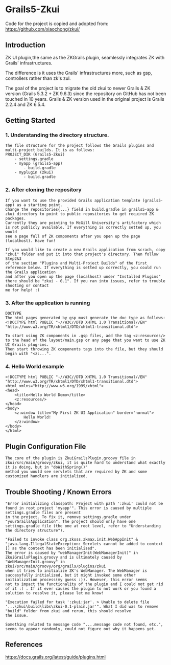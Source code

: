 # Grails5-Zkui

Code for the project is copied and adopted from: https://github.com/xiaochong/zkui/

## Introduction

ZK UI plugin,the same as the ZKGrails plugin, seamlessly integrates ZK with Grails' infrastructures. 

The difference is it uses the Grails' infrastructures more, such as gsp, controllers rather than zk's zul.

The goal of the project is to migrate the old zkui to newer Grails & ZK version (Grails 5.3.2 + ZK 9.6.3) since the repository on GitHub has not been touched in 10 years. Grails & ZK version used in the original
project is Grails 2.2.4 and ZK 6.5.4.

## Getting Started
### 1. Understanding the directory structure.
    The file structure for the project follows the Grails plugins and multi-project builds. It is as follows:
    PROJECT_DIR (Grails5-Zkui)
        - settings.gradle
        - myapp (grails5-app)
            - build.gradle
        - myplugin (zkui)
            - build.gradle
### 2. After cloning the repository
    If you want to use the provided Grails application template (grails5-app) as a starting point. 
    Change the repositories{...} field in build.gradle in grails5-app & zkui directory to point to public repositories to get required ZK packages.
    Currently they are pointing to McGill University's artifactory which is not publicly available. If everything is correctly setted up, you would
    see a page full of ZK components after you open up the page (localhost). Have fun!

    If you would like to create a new Grails application from scrach, copy "zkui" folder and put it into that project's directory. Then follow Step2&3 
    of the section "Plugins and Multi-Project Builds" of the first reference below. If everything is setted up correctly, you could run the Grails application
    and after you open up the page (localhost) under "Installed Plugins" there should be "zkui - 0.1". If you ran into issues, refer to trouble shooting or contact
    me for help! :)
### 3. After the application is running
    DOCTYPE
    The html pages generated by gsp must generate the doc type as follows:
    <!DOCTYPE html PUBLIC "-//W3C//DTD XHTML 1.0 Transitional//EN"
    "http://www.w3.org/TR/xhtml1/DTD/xhtml1-transitional.dtd">

    To start using ZK components in .gsp files, add the tag <z:resources/> to the head of the layout/main.gsp or any page that you want to use ZK UI Grails plug-ins.
    Then start throwing ZK components tags into the file, but they should begin with "<z:...".

### 4. Hello World example
    
    <!DOCTYPE html PUBLIC "-//W3C//DTD XHTML 1.0 Transitional//EN"
    "http://www.w3.org/TR/xhtml1/DTD/xhtml1-transitional.dtd">
    <html xmlns="http://www.w3.org/1999/xhtml">
    <head>
        <title>Hello World Demo</title>
        <z:resources/>
    </head>
    <body>
        <z:window title="My First ZK UI Application" border="normal">
            Hello World!
        </z:window>
    </body>
    </html>

## Plugin Configuration File 
    The core of the plugin is ZkuiGrailsPlugin.groovy file in zkui/src/main/groovy/zkui, it is quite hard to understand what exactly it is doing, but in "doWithSpring()"
    method you would see servlets that are required by ZK and some customized handlers are initialized.

## Trouble Shooting / Known Errors
    "Error initializing classpath: Project with path ':zkui' could not be found in root project 'myapp'". This error is caused by multiple settings.gradle files are present 
    in the project. To fix it, remove settings.gradle under "yourGrailsApplication". The project should only have one settings.gradle file (the one at root level, refer to "Understanding the directory structure"). 
    
    "Failed to invoke class org.zkoss.zkmax.init.WebAppInit" & "java.lang.IllegalStateException: Servlets cannot be added to context [] as the context has been initialised".
    The error is caused by "webManagerInit(WebManagerInit)" in ZkuiGrailsPlugin.groovy and is ultimately caused by "WebManagerInit.groovy" in zkui/src/main/groovy/org/grails/plugins/zkui 
    when it tries to initialize ZK's WebManager. The WebManager is successfully initialized, but it might invoked some other initialization process(my guess :)). However, this error seems 
    not to impact the functionality of the plugin and I could not get rid of it :( . If it ever causes the plugin to not work or you found a solution to resolve it, please let me know!
    
    "Execution failed for task ':zkui:jar'. > Unable to delete file '...\zkui\build\libs\zkui-0.1-plain.jar'". What I did was to remove "build" folder from zkui and rerun, this should resolve
    the issue.

    Something related to message code "....message code not found, etc.", seems to appear randomly, could not figure out why it happens yet.



## References
https://docs.grails.org/latest/guide/plugins.html
